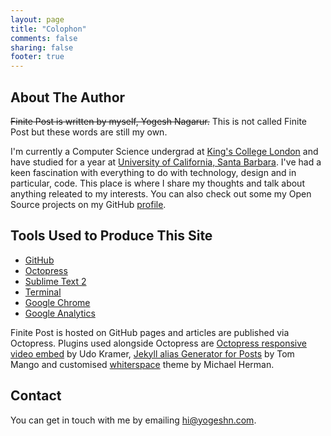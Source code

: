 ```yaml
---
layout: page
title: "Colophon"
comments: false
sharing: false
footer: true
---
```

About The Author
-----------------
~~Finite Post is written by myself, Yogesh Nagarur.~~ This is not called Finite Post but these words are still my own.

I'm currently a Computer Science undergrad at [King's College London](http://www.kcl.ac.uk) and have studied for a year at [University of California, Santa Barbara](http://ucsb.edu). I've had a keen fascination with everything to do with technology, design and in particular, code. This place is where I share my thoughts and talk about anything releated to my interests. You can also check out some my Open Source projects on my GitHub [profile](https://github.com/loop).

Tools Used to Produce This Site
--------------------------------
* [GitHub](https://github.com)
* [Octopress](http://octopress.org/)
* [Sublime Text 2](http://www.sublimetext.com/2)
* [Terminal](http://www.apple.com/osx/apps/all.html#terminal)
* [Google Chrome](https://www.google.com/chrome)
* [Google Analytics](http://www.google.com/analytics/)

Finite Post is hosted on GitHub pages and articles are published via Octopress. Plugins used alongside Octopress are [Octopress responsive video embed](https://github.com/optikfluffel/octopress-responsive-video-embed) by Udo Kramer, [Jekyll alias Generator for Posts](https://github.com/tsmango/jekyll_alias_generator) by Tom Mango and customised [whiterspace](https://github.com/mjhea0/whiterspace) theme by Michael Herman.

Contact
-------
You can get in touch with me by emailing [hi@yogeshn.com](mailto:hi@yogeshn.com).